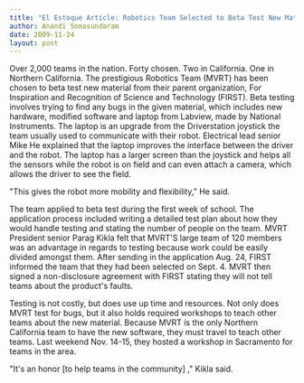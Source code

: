 ```yaml
---
title: "El Estoque Article: Robotics Team Selected to Beta Test New Material"
author: Anandi Somasundaram
date: 2009-11-24
layout: post
---
```


Over 2,000 teams in the nation. Forty chosen. Two in California. One in Northern
California. The prestigious Robotics Team (MVRT) has been chosen to beta test
new material from their parent organization, For Inspiration and Recognition of
Science and Technology (FIRST). Beta testing involves trying to find any bugs in
the given material, which includes new hardware, modified software and laptop
from Labview, made by National Instruments. The laptop is an upgrade from the
Driverstation joystick the team usually used to communicate with their robot.
Electrical lead senior Mike He explained that the laptop improves the interface
between the driver and the robot. The laptop has a larger screen than the
joystick and helps all the sensors while the robot is on field and can even
attach a camera, which allows the driver to see the field.

"This gives the robot more mobility and flexibility," He said.

The team applied to beta test during the first week of school. The application
process included writing a detailed test plan about how they would handle
testing and stating the number of people on the team. MVRT President senior
Parag Kikla felt that MVRT'S large team of 120 members was an advantage in
regards to testing because work could be easily divided amongst them. After
sending in the application Aug. 24, FIRST informed the team that they had been
selected on Sept. 4. MVRT then signed a non-disclosure agreement with FIRST
stating they will not tell teams about the product's faults.

Testing is not costly, but does use up time and resources. Not only does MVRT
test for bugs, but it also holds required workshops to teach other teams about
the new material. Because MVRT is the only Northern California team to have the
new software, they must travel to teach other teams. Last weekend Nov. 14-15,
they hosted a workshop in Sacramento for teams in the area.

"It's an honor [to help teams in the community] ," Kikla said.
